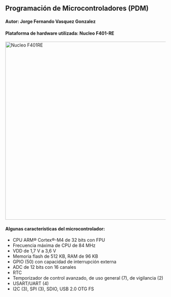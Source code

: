 ## Programación de Microcontroladores (PDM)
#### Autor: Jorge Fernando Vasquez Gonzalez
#### Plataforma de hardware utilizada: Nucleo F401-RE
<img width="557" alt="Nucleo F401RE" src="https://github.com/jorgefvg/PdM_workspace/assets/161152623/6d949749-9d2f-4b36-8312-2b97e5b5a8c2">

#### Algunas características del microcontrolador:
- CPU ARM® Cortex®-M4 de 32 bits con FPU
- Frecuencia máxima de CPU de 84 MHz
- VDD de 1,7 V a 3,6 V
- Memoria flash de 512 KB, RAM de 96 KB
- GPIO (50) con capacidad de interrupción externa
- ADC de 12 bits con 16 canales
- RTC
- Temporizador de control avanzado, de uso general (7), de vigilancia (2)
- USART/UART (4)
- I2C (3), SPI (3), SDIO, USB 2.0 OTG FS
